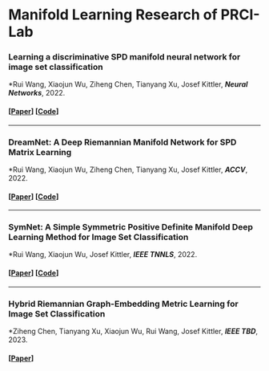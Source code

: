 # Manifold Learning Research of PRCI-Lab

### Learning a discriminative SPD manifold neural network for image set classification
*Rui Wang, Xiaojun Wu, Ziheng Chen, Tianyang Xu, Josef Kittler, ***Neural Networks***, 2022.
#### [[Paper](https://www.sciencedirect.com/science/article/abs/pii/S0893608022000909)]   [[Code](https://github.com/GitWR/U-SPDNet)]
---

### DreamNet: A Deep Riemannian Manifold Network for SPD Matrix Learning
*Rui Wang, Xiaojun Wu, Ziheng Chen, Tianyang Xu, Josef Kittler, ***ACCV***, 2022.
#### [[Paper](https://link.springer.com/chapter/10.1007/978-3-031-26351-4_39)]   [[Code](https://github.com/GitWR/DreamNet)]
---

### SymNet: A Simple Symmetric Positive Definite Manifold Deep Learning Method for Image Set Classification
*Rui Wang, Xiaojun Wu, Josef Kittler, ***IEEE TNNLS***, 2022.
#### [[Paper](https://ieeexplore.ieee.org/document/9390301/)]   [[Code](https://github.com/GitWR/SymNet)]
---

### Hybrid Riemannian Graph-Embedding Metric Learning for Image Set Classification
*Ziheng Chen, Tianyang Xu, Xiaojun Wu, Rui Wang, Josef Kittler, ***IEEE TBD***, 2023.
#### [[Paper](https://ieeexplore.ieee.org/document/9540380)]
